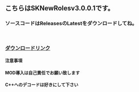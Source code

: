 ## こちらはSKNewRolesv3.0.0.1です。
### ソースコードはReleasesのLatestをダウンロードしてね。
<br>
<h3>
  <a href="https://sakitibi.github.io/13nin.com/SKNewRoles">ダウンロードリンク</a>
</h3>
<h4>注意事項</h4>
<h4>MOD導入は自己責任でお願い致します</h4>
<h4>C++へのデコードは好きにして下さい</h4>
